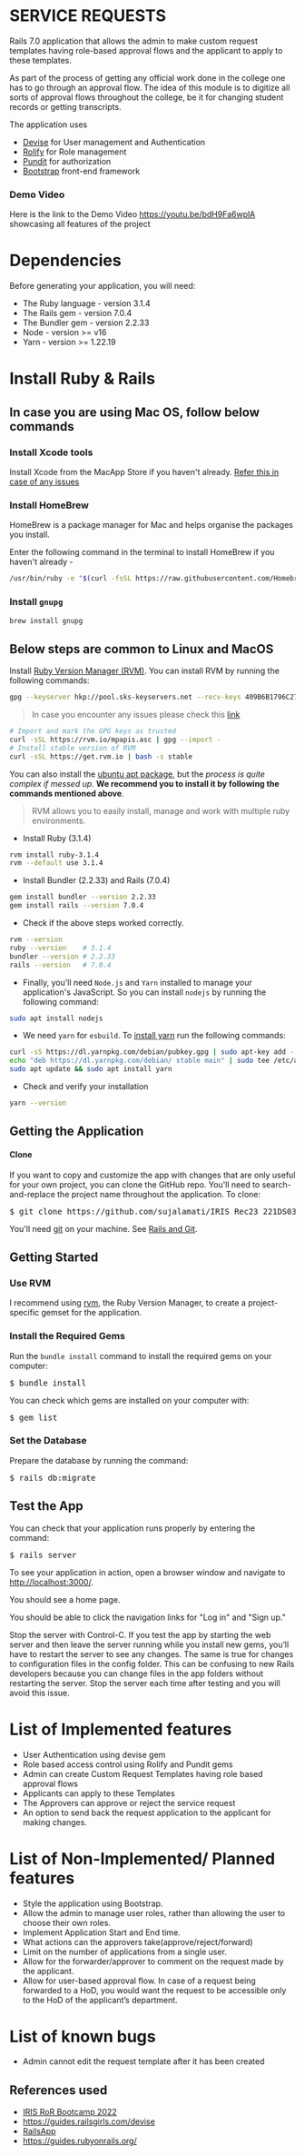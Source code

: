 # SERVICE REQUESTS



Rails 7.0 application that allows the admin to make custom request templates having role-based approval flows and the applicant to apply to these templates.

As part of the process of getting any official work done in the college one has to go through an approval flow. The idea of this module is to digitize all sorts of approval flows throughout the college, be it for changing student records or getting transcripts.

The application uses

* [Devise](https://github.com/plataformatec/devise) for User management and Authentication
* [Rolify](https://github.com/EppO/rolify) for Role management
* [Pundit](https://github.com/elabs/pundit) for authorization
* [Bootstrap](http://getbootstrap.com/) front-end framework

### Demo Video

Here is the link to the Demo Video https://youtu.be/bdH9Fa6wplA showcasing all features of the project

# Dependencies

Before generating your application, you will need:
* The Ruby language - version 3.1.4
* The Rails gem - version 7.0.4
* The Bundler gem - version 2.2.33
* Node - version >= v16
* Yarn - version >= 1.22.19

# Install Ruby & Rails

## In case you are using Mac OS, follow below commands
### Install Xcode tools

Install Xcode from the MacApp Store if you haven't already.
[Refer this in case of any issues](https://stackoverflow.com/questions/9329243/xcode-install-command-line-tools)

### Install HomeBrew

HomeBrew is a package manager for Mac and helps organise the packages you install.

Enter the following command in the terminal to install HomeBrew if you haven't already -
```bash
/usr/bin/ruby -e "$(curl -fsSL https://raw.githubusercontent.com/Homebrew/install/master/install)"
```

### Install `gnupg`

```bash
brew install gnupg
```

## Below steps are common to Linux and MacOS

Install [Ruby Version Manager (RVM)](http://rvm.io/rvm/install).
You can install RVM by running the following commands:

```bash
gpg --keyserver hkp://pool.sks-keyservers.net --recv-keys 409B6B1796C275462A1703113804BB82D39DC0E3 7D2BAF1CF37B13E2069D6956105BD0E739499BDB
```

> In case you encounter any issues please check this [link](https://rvm.io/rvm/security)
```bash
# Import and mark the GPG keys as trusted
curl -sSL https://rvm.io/mpapis.asc | gpg --import -
# Install stable version of RVM
curl -sSL https://get.rvm.io | bash -s stable
```
You can also install the [ubuntu apt package](https://github.com/rvm/ubuntu_rvm), but the _process is quite complex if messed up_. 
**We recommend you to install it by following the commands mentioned above**.

> RVM allows you to easily install, manage and work with multiple ruby
> environments.
- Install Ruby (3.1.4)
```bash
rvm install ruby-3.1.4
rvm --default use 3.1.4
```


- Install Bundler (2.2.33) and Rails (7.0.4)
```bash
gem install bundler --version 2.2.33
gem install rails --version 7.0.4
```


- Check if the above steps worked correctly.
```bash
rvm --version
ruby --version    # 3.1.4
bundler --version # 2.2.33
rails --version   # 7.0.4
```
* Finally, you'll need `Node.js` and `Yarn` installed to manage your application's JavaScript. So you can install `nodejs` by running the following command:
```bash
sudo apt install nodejs
```
* We need `yarn` for `esbuild`. To [install yarn](https://classic.yarnpkg.com/en/docs/install/#debian-stable) run the following commands:
```bash
curl -sS https://dl.yarnpkg.com/debian/pubkey.gpg | sudo apt-key add -
echo "deb https://dl.yarnpkg.com/debian/ stable main" | sudo tee /etc/apt/sources.list.d/yarn.list
sudo apt update && sudo apt install yarn
```

- Check and verify your installation
```bash
yarn --version
```

## Getting the Application

#### Clone

If you want to copy and customize the app with changes that are only useful for your own project, you can clone the GitHub repo. You'll need to search-and-replace the project name throughout the application.
To clone:

<pre>
$ git clone https://github.com/sujalamati/IRIS_Rec23_221DS030_Ruby-On-Rails
</pre>

You'll need [git](http://git-scm.com/) on your machine. See [Rails and Git](http://railsapps.github.io/rails-git.html).

## Getting Started


### Use RVM

I recommend using [rvm](https://rvm.io/), the Ruby Version Manager, to create a project-specific gemset for the application. 


### Install the Required Gems



Run the `bundle install` command to install the required gems on your computer:

<pre>
$ bundle install
</pre>

You can check which gems are installed on your computer with:

<pre>
$ gem list
</pre>

### Set the Database

Prepare the database by running the command:

<pre>
$ rails db:migrate
</pre>

## Test the App

You can check that your application runs properly by entering the command:

<pre>
$ rails server
</pre>

To see your application in action, open a browser window and navigate to [http://localhost:3000/](http://localhost:3000).

You should see a home page.

You should be able to click the navigation links for "Log in" and "Sign up."

Stop the server with Control-C. If you test the app by starting the web server and then leave the server running while you install new gems, you’ll have to restart the server to see any changes. The same is true for changes to configuration files in the config folder. This can be confusing to new Rails developers because you can change files in the app folders without restarting the server. Stop the server each time after testing and you will avoid this issue.

# List of Implemented features
* User Authentication using devise gem
* Role based access control using Rolify and Pundit gems
* Admin can create Custom Request Templates having role based approval flows
* Applicants can apply to these Templates
* The Approvers can approve or reject the service request
* An option to send back the request application to the applicant for making changes.

# List of Non-Implemented/ Planned features
* Style the application using Bootstrap.
* Allow the admin to manage user roles, rather than allowing the user to choose their own roles.
* Implement Application Start and End time.
* What actions can the approvers take(approve/reject/forward)
* Limit on the number of applications from a single user.
* Allow for the forwarder/approver to comment on the request made by the applicant.
* Allow for user-based approval flow. In case of a request being forwarded to a HoD, you would want the request to be accessible only to the HoD of the applicant’s department.

# List of known bugs
* Admin cannot edit the request template after it has been created

## References used 
* [IRIS RoR Bootcamp 2022](https://github.com/sujalamati/IRIS-RoR-Bootcamp-2022/)
* https://guides.railsgirls.com/devise
* [RailsApp](https://railsapps.github.io/rails-authorization.html#:~:text=Authorization%20is%20a%20requirement%20for,may%20be%20all%20you%20need.)
* https://guides.rubyonrails.org/
